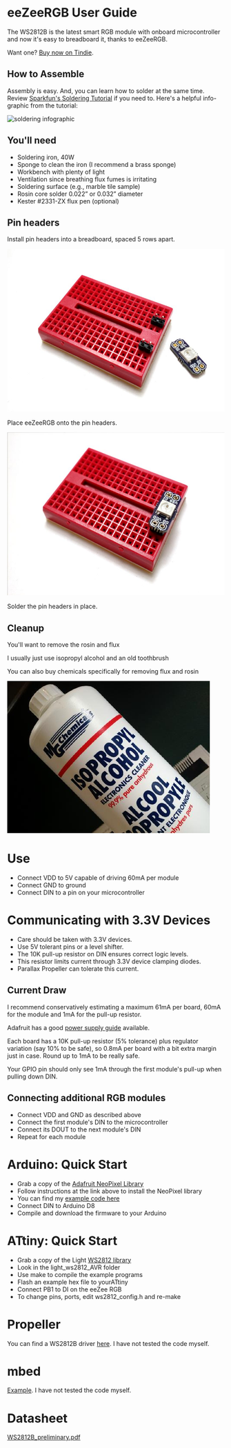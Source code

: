 # eeZeeRGB User Guide
The WS2812B is the latest smart RGB module with onboard microcontroller and now it's easy to breadboard it, thanks to eeZeeRGB.

Want one? [Buy now on Tindie](https://www.tindie.com/products/bot_thoughts/eezee-rgb-led/).

## How to Assemble

Assembly is easy. And, you can learn how to solder at the same time. Review [Sparkfun's Soldering Tutorial](https://learn.sparkfun.com/tutorials/how-to-solder---through-hole-soldering) if you need to. Here's a helpful info-graphic from the tutorial:

![soldering infographic](https://cdn.sparkfun.com/assets/c/d/a/a/9/523b1189757b7fb36e8b456b.jpg)

## You'll need
* Soldering iron, 40W
* Sponge to clean the iron (I recommend a brass sponge)
* Workbench with plenty of light
* Ventilation since breathing flux fumes is irritating
* Soldering surface (e.g., marble tile sample)
* Rosin core solder 0.022” or 0.032” diameter
* Kester #2331-ZX flux pen (optional)

## Pin headers

Install pin headers into a breadboard, spaced 5 rows apart.

![assembly 1](images/eezeergb1.jpg)

Place eeZeeRGB onto the pin headers.

![assembly 2](images/eezeergb2.jpg)

Solder the pin headers in place.

## Cleanup

You'll want to remove the rosin and flux

I usually just use isopropyl alcohol and an old toothbrush

You can also buy chemicals specifically for removing flux and rosin

![insert pin headers](images/assembly_isopropyl.jpg)

# Use

  * Connect VDD to 5V capable of driving 60mA per module
  * Connect GND to ground
  * Connect DIN to a pin on your microcontroller

# Communicating with 3.3V Devices

  * Care should be taken with 3.3V devices.
  * Use 5V tolerant pins or a level shifter.
  * The 10K pull-up resistor on DIN ensures correct logic levels.
  * This resistor limits current through 3.3V device clamping diodes.
  * Parallax Propeller can tolerate this current.

## Current Draw

I recommend conservatively estimating a maximum 61mA per board, 60mA for the module and 1mA for the pull-up resistor.

Adafruit has a good [power supply guide](https://learn.adafruit.com/adafruit-neopixel-uberguide/power) available.

Each board has a 10K pull-up resistor (5% tolerance) plus regulator variation (say 10% to be safe), so 0.8mA per board  with a bit extra margin just in case. Round up to 1mA to be really safe.

Your GPIO pin should only see 1mA through the first module's pull-up when pulling down DIN.

## Connecting additional RGB modules

  * Connect VDD and GND as described above
  * Connect the first module's DIN to the microcontroller
  * Connect its DOUT to the next module's DIN
  * Repeat for each module

# Arduino: Quick Start

  * Grab a copy of the [Adafruit NeoPixel Library](http://github.com/adafruit/Adafruit_NeoPixel/)
  * Follow instructions at the link above to install the NeoPixel library
  * You can find my [example code here](https://code.google.com/p/bot-thoughts-eezee/source/browse/#svn%2Ftrunk%2FeeZeeRGB%2Ffirmware)
  * Connect DIN to Arduino D8
  * Compile and download the firmware to your Arduino

# ATtiny: Quick Start

  * Grab a copy of the Light [WS2812 library](https://github.com/cpldcpu/light_ws2812)
  * Look in the light\_ws2812\_AVR folder
  * Use make to compile the example programs
  * Flash an example hex file to yourATtiny
  * Connect PB1 to DI on the eeZee RGB
  * To change pins, ports, edit ws2812\_config.h and re-make

# Propeller

You can find a WS2812B driver [here](http://obex.parallax.com/object/703). I have not tested the code myself.

# mbed

[Example](http://mbed.org/users/okini3939/code/LEDTape_WS2812/). I have not tested the code myself.

# Datasheet

[WS2812B\_preliminary.pdf](http://www.mikrocontroller.net/attachment/180459/WS2812B_preliminary.pdf)
